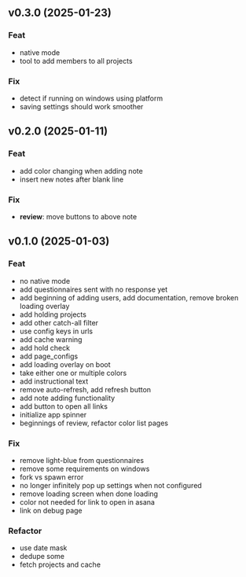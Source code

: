 ## v0.3.0 (2025-01-23)

### Feat

- native mode
- tool to add members to all projects

### Fix

- detect if running on windows using platform
- saving settings should work smoother

## v0.2.0 (2025-01-11)

### Feat

- add color changing when adding note
- insert new notes after blank line

### Fix

- **review**: move buttons to above note

## v0.1.0 (2025-01-03)

### Feat

- no native mode
- add questionnaires sent with no response yet
- add beginning of adding users, add documentation, remove broken loading overlay
- add holding projects
- add other catch-all filter
- use config keys in urls
- add cache warning
- add hold check
- add page_configs
- add loading overlay on boot
- take either one or multiple colors
- add instructional text
- remove auto-refresh, add refresh button
- add note adding functionality
- add button to open all links
- initialize app spinner
- beginnings of review, refactor color list pages

### Fix

- remove light-blue from questionnaires
- remove some requirements on windows
- fork vs spawn error
- no longer infinitely pop up settings when not configured
- remove loading screen when done loading
- color not needed for link to open in asana
- link on debug page

### Refactor

- use date mask
- dedupe some
- fetch projects and cache

